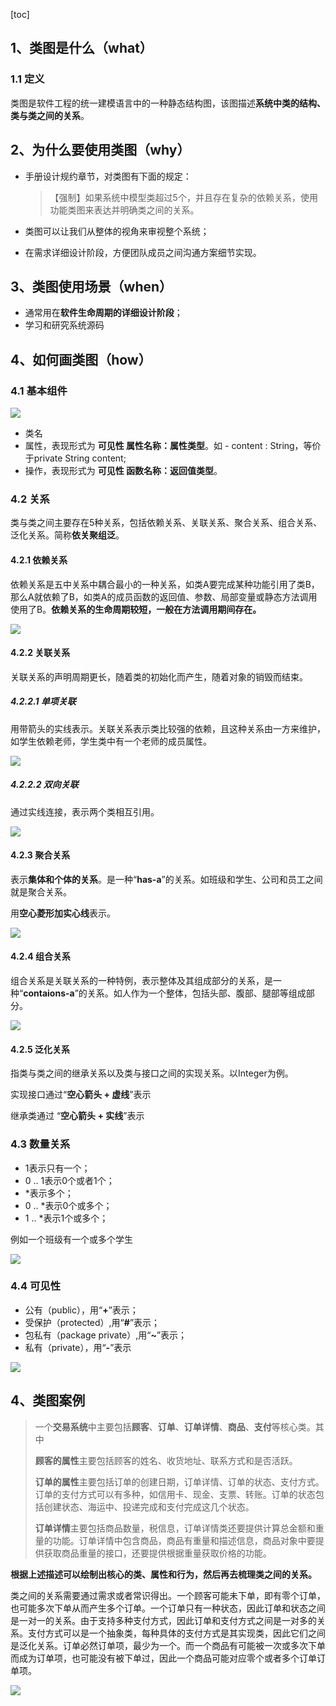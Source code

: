 [toc]

## 1、类图是什么（what）

### 1.1 定义

类图是软件工程的统一建模语言中的一种静态结构图，该图描述**系统中类的结构、类与类之间的关系**。

## 2、为什么要使用类图（why）

- 手册设计规约章节，对类图有下面的规定：

  > 【强制】如果系统中模型类超过5个，并且存在复杂的依赖关系，使用功能类图来表达并明确类之间的关系。

- 类图可以让我们从整体的视角来审视整个系统；

- 在需求详细设计阶段，方便团队成员之间沟通方案细节实现。

## 3、类图使用场景（when）

- 通常用在**软件生命周期的详细设计阶段**；
- 学习和研究系统源码

## 4、如何画类图（how）

### 4.1 基本组件

![](imgs\classdiagram\basic_structure.jpg)

- 类名
- 属性，表现形式为 **可见性 属性名称：属性类型**。如 - content : String，等价于private String content;
- 操作，表现形式为 **可见性 函数名称：返回值类型**。

### 4.2 关系

类与类之间主要存在5种关系，包括依赖关系、关联关系、聚合关系、组合关系、泛化关系。简称**依关聚组泛**。

#### 4.2.1 依赖关系

依赖关系是五中关系中耦合最小的一种关系，如类A要完成某种功能引用了类B，那么A就依赖了B，如类A的成员函数的返回值、参数、局部变量或静态方法调用使用了B。**依赖关系的生命周期较短，一般在方法调用期间存在。**

![](imgs\classdiagram\dependency.jpg )

#### 4.2.2 关联关系

关联关系的声明周期更长，随着类的初始化而产生，随着对象的销毁而结束。

##### 4.2.2.1 单项关联

用带箭头的实线表示。关联关系表示类比较强的依赖，且这种关系由一方来维护，如学生依赖老师，学生类中有一个老师的成员属性。

![](imgs\classdiagram\one_way_dependency.jpg)

##### 4.2.2.2 双向关联

通过实线连接，表示两个类相互引用。

![](imgs\classdiagram\interdependence.jpg)

#### 4.2.3 聚合关系

表示**集体和个体的关系**。是一种“**has-a**”的关系。如班级和学生、公司和员工之间就是聚合关系。

用**空心菱形加实心线**表示。

![](imgs\classdiagram\paradigmatic_relation.jpg)

#### 4.2.4 组合关系

组合关系是关联关系的一种特例，表示整体及其组成部分的关系，是一种“**contaions-a**”的关系。如人作为一个整体，包括头部、腹部、腿部等组成部分。

![](imgs\classdiagram\combinational_relationships.jpg)

#### 4.2.5 泛化关系

指类与类之间的继承关系以及类与接口之间的实现关系。以Integer为例。

实现接口通过“**空心箭头 + 虚线**”表示

继承类通过 “**空心箭头 + 实线**”表示

### 4.3 数量关系

- 1表示只有一个；
- 0 .. 1表示0个或者1个；
- *表示多个；
- 0 .. *表示0个或多个；
- 1 .. *表示1个或多个；

例如一个班级有一个或多个学生

![](imgs\classdiagram\number_relationships.jpg)

### 4.4 可见性

- 公有（public），用“**+**”表示；
- 受保护（protected）,用“**#**”表示；
- 包私有（package private）,用“**~**”表示；
- 私有（private），用“**-**”表示

![](imgs\classdiagram\visibility.jpg)

## 4、类图案例

> 一个**交易系统**中主要包括**顾客**、**订单**、**订单详情**、**商品**、**支付**等核心类。其中
>
> **顾客的属性**主要包括顾客的姓名、收货地址、联系方式和是否活跃。
>
> **订单的属性**主要包括订单的创建日期，订单详情、订单的状态、支付方式。订单的支付方式可以有多种，如信用卡、现金、支票、转账。订单的状态包括创建状态、海运中、投递完成和支付完成这几个状态。
>
> **订单详情**主要包括商品数量，税信息，订单详情类还要提供计算总金额和重量的功能。订单详情中包含商品，商品有重量和描述信息，商品对象中要提供获取商品重量的接口，还要提供根据重量获取价格的功能。

**根据上述描述可以绘制出核心的类、属性和行为，然后再去梳理类之间的关系。**

类之间的关系需要通过需求或者常识得出。一个顾客可能未下单，即有零个订单，也可能多次下单从而产生多个订单。一个订单只有一种状态，因此订单和状态之间是一对一的关系。由于支持多种支付方式，因此订单和支付方式之间是一对多的关系。支付方式可以是一个抽象类，每种具体的支付方式是其实现类，因此它们之间是泛化关系。订单必然订单项，最少为一个。而一个商品有可能被一次或多次下单而成为订单项，也可能没有被下单过，因此一个商品可能对应零个或者多个订单订单项。

![](imgs\classdiagram\class_diagram_example.jpg)